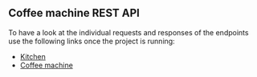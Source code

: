 ## Coffee machine REST API

To have a look at the individual requests and responses of the endpoints use the following links once the project is running:
- [Kitchen](./docs/kitchen.adoc)
- [Coffee machine](./docs/coffeemachine.adoc)
